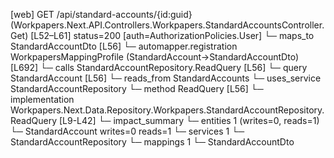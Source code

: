 [web] GET /api/standard-accounts/{id:guid}  (Workpapers.Next.API.Controllers.Workpapers.StandardAccountsController.Get)  [L52–L61] status=200 [auth=AuthorizationPolicies.User]
  └─ maps_to StandardAccountDto [L56]
    └─ automapper.registration WorkpapersMappingProfile (StandardAccount->StandardAccountDto) [L692]
  └─ calls StandardAccountRepository.ReadQuery [L56]
  └─ query StandardAccount [L56]
    └─ reads_from StandardAccounts
  └─ uses_service StandardAccountRepository
    └─ method ReadQuery [L56]
      └─ implementation Workpapers.Next.Data.Repository.Workpapers.StandardAccountRepository.ReadQuery [L9-L42]
  └─ impact_summary
    └─ entities 1 (writes=0, reads=1)
      └─ StandardAccount writes=0 reads=1
    └─ services 1
      └─ StandardAccountRepository
    └─ mappings 1
      └─ StandardAccountDto

